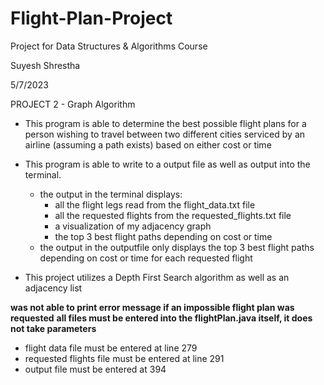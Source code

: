 # Flight-Plan-Project
Project for Data Structures &amp; Algorithms Course


Suyesh Shrestha

5/7/2023

PROJECT 2 - Graph Algorithm

- This program is able to determine the best possible flight plans for a person wishing to travel between two 
  different cities serviced by an airline (assuming a path exists) based on either cost or time

- This program is able to write to a output file as well as output into the terminal.
  - the output in the terminal displays:
    - all the flight legs read from the flight_data.txt file
    - all the requested flights from the requested_flights.txt file
    - a visualization of my adjacency graph
    - the top 3 best flight paths depending on cost or time
  - the output in the outputfile only displays the top 3 best flight paths depending on cost or time for each requested flight

 - This project utilizes a Depth First Search algorithm as well as an adjacency list

**was not able to print error message if an impossible flight plan was requested**
**all files must be entered into the flightPlan.java itself, it does not take parameters**
  - flight data file must be entered at line 279
  - requested flights file must be entered at line 291
  - output file must be entered at 394
